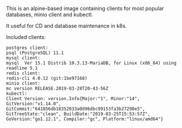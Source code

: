 This is an alpine-based image containing clients for most popular databases, minio client and kubectl.

It useful for CD and database maintenance in k8s.

Included clients:

```
postgres client:
psql (PostgreSQL) 11.1
mysql client:
mysql  Ver 15.1 Distrib 10.3.13-MariaDB, for Linux (x86_64) using readline 5.1
redis client:
redis-cli 4.0.12 (git:1be97168)
minio client:
mc version RELEASE.2019-03-28T20-43-56Z
kubectl:
Client Version: version.Info{Major:"1", Minor:"14", GitVersion:"v1.14.0", GitCommit:"641856db18352033a0d96dbc99153fa3b27298e5", GitTreeState:"clean", BuildDate:"2019-03-25T15:53:57Z", GoVersion:"go1.12.1", Compiler:"gc", Platform:"linux/amd64"}
```

